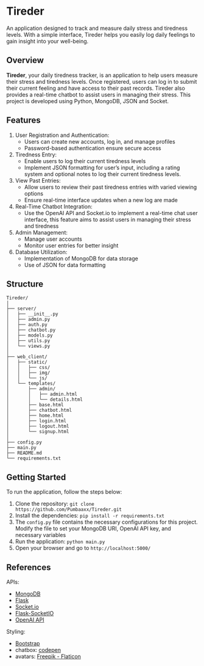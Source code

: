 # Tireder

An application designed to track and measure daily stress and tiredness levels.
With a simple interface, Tireder helps you easily log daily feelings to gain insight into your well-being.

## Overview
**Tireder**, your daily tiredness tracker, is an application to help users measure their stress and tiredness levels.
Once registered, users can log in to submit their current feeling and have access to their past records.
Tireder also provides a real-time chatbot to assist users in managing their stress. This project is developed using Python, MongoDB, JSON and Socket.

## Features
1. User Registration and Authentication:
   - Users can create new accounts, log in, and manage profiles 
   - Password-based authentication ensure secure access
2. Tiredness Entry:
   - Enable users to log their current tiredness levels
   - Implement JSON formatting for user’s input, including a rating system and optional notes to log their current tiredness levels.
3. View Past Entries:
   - Allow users to review their past tiredness entries with varied viewing options 
   - Ensure real-time interface updates when a new log are made
4. Real-Time Chatbot Integration:
   - Use the OpenAI API and Socket.io to implement a real-time chat user interface, this feature aims to assist users in managing their stress and tiredness
5. Admin Management:
   - Manage user accounts
   - Monitor user entries for better insight
6. Database Utilization:
   - Implementation of MongoDB for data storage
   - Use of JSON for data formatting

## Structure
```
Tireder/
│
├── server/
│   ├── __init__.py
│   ├── admin.py
│   ├── auth.py
│   ├── chatbot.py
│   ├── models.py
│   ├── utils.py
│   └── views.py
│
├── web_client/
│   ├── static/
│   │   ├── css/
│   │   ├── img/
│   │   └── js/
│   └── templates/
│       ├── admin/
│       │   ├── admin.html
│       │   └── details.html
│       ├── base.html
│       ├── chatbot.html
│       ├── home.html
│       ├── login.html
│       ├── logout.html
│       └── signup.html
│
├── config.py
├── main.py
├── README.md
└── requirements.txt
```

## Getting Started
To run the application, follow the steps below:
1. Clone the repository: `git clone https://github.com/Pumbaaxx/Tireder.git`
2. Install the dependencies: `pip install -r requirements.txt`
3. The `config.py` file contains the necessary configurations for this project. Modify the file to set your MongoDB URI, OpenAI API key, and necessary variables
3. Run the application: `python main.py`
4. Open your browser and go to `http://localhost:5000/`

## References
APIs:
- [MongoDB](https://www.mongodb.com/)
- [Flask](https://flask.palletsprojects.com/en/1.1.x/)
- [Socket.io](https://socket.io/)
- [Flask-SocketIO](https://flask-socketio.readthedocs.io/en/latest/)
- [OpenAI API](https://beta.openai.com/)

Styling:
- [Bootstrap](https://getbootstrap.com/)
- chatbox: [codepen](https://codepen.io/)
- avatars: [Freepik - Flaticon](https://www.flaticon.com/free-icons/buddy)
